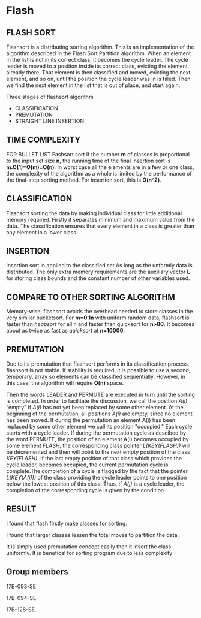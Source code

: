 # Flash
## FLASH SORT

Flashsort is a distributing sorting algorithm.
This is an implementation of the algorithm described in the Flash Sort Partition algorithm. When an element in the list is not in its correct class, it becomes the cycle leader. The cycle leader is moved to a position inside its correct class, evicting the element already there. That element is then classified and moved, evicting the next element, and so on, until the position the cycle leader was in is filled. Then we find the next element in the list that is out of place, and start again.

Three stages of flashsort algorithm
* CLASSIFICATION
* PREMUTATION
* STRAIGHT LINE INSERTION


## TIME COMPLEXITY 

  FOR BULLET LIST
Fashsort sort If the number **m** of classes is proportional to the input set size **n**, the running time of the final insertion sort is **m.O(1)=O(m)=O(n)**.
In worst case all the elements are in a few or one class, the complexity of the algorithm as a whole is limited by the performance of the final-step sorting method. For insertion sort, this is **O(n^2)**.
## CLASSIFICATION
Flashsort sorting the data by making individual class for little additional memory required.
Firstly it separates minimum and maximum value from the data.
The classification ensures that every element in a class is greater than any element in a lower class.
## INSERTION
Insertion sort in applied to the classified set.As long as the unformly data is distributed.
The only extra memory requirements are the auxiliary vector **L** for storing class bounds and the constant number of other variables used.
## COMPARE TO OTHER SORTING ALGORITHM
Memory-wise, flashsort avoids the overhead needed to store classes in the very similar bucketsort. For **m=0.1n** with uniform random data, flashsort is faster than *heapsort* for all n and faster than quicksort for **n>80**. It becomes about as twice as fast as *quicksort* at **n=10000**.
## PREMUTATION
Due to its premutation that flashsort performs in its classification process, flashsort is  not stable. If stability is required, it is possible to use a second, temporary, array so elements can be classified sequentially. However, in this case, the algorithm will require **O(n)** space.

Then the words LEADER and PERMUTE are executed in turn until the sorting is completed. In order to facilitate the discussion, we call the position *A(i)* “empty" if *A(i)* has not yet been replaced by some other element. At the beginning of the permutation, all positions *A(i)* are  empty, since no element has been moved.  If during the permutation an element A(i) has been replaced by some other  element  we call its position "occupied."
Each cycle starts with a cycle leader. If during the permutation cycle as descibed by the word PERMUTE, the position of  an element A(i) becomes occupied by some element *FLASH*, the corresponding class pointer *L(KEY(FLASH))* will be decremented and then will point to the next empty position of the class *KEY(FLASH)*. If the last empty position of that class which provides the cycle leader, becomes occupied, the current permutation cycle is complete.The completion of a cycle is flagged by the fact that the pointer *L(KEY(A(j)))* of the class providing the cycle leader points to one position below the lowest position of this class. Thus, if *A(j)*  is a cycle leader, the completion of the corresponding cycle is given by the condition 

## RESULT
I found that flash firstly make classes for sorting.

I found that larger classes lessen the total moves to partition the data.

It is simply used premutation concept easily then it insert the class uniformly. It is benefical for sorting program
 due to less complexity
 ## Group members 
17B-093-SE

17B-094-SE

17B-128-SE.
